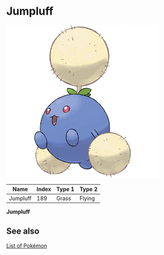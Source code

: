 # Jumpluff


![Jumpluff](images/189.png)

| **Name** | **Index** | **Type 1** | **Type 2** |
|----|----|----|----|
| Jumpluff | 189 | Grass | Flying  |

**Jumpluff** 

## See also

[List of Pokémon](../pokemon.md)

